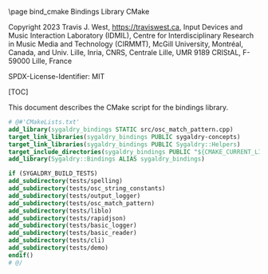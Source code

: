 \page bind_cmake Bindings Library CMake

Copyright 2023 Travis J. West, https://traviswest.ca, Input Devices and Music
Interaction Laboratory (IDMIL), Centre for Interdisciplinary Research in Music
Media and Technology (CIRMMT), McGill University, Montréal, Canada, and Univ.
Lille, Inria, CNRS, Centrale Lille, UMR 9189 CRIStAL, F-59000 Lille, France

SPDX-License-Identifier: MIT

[TOC]

This document describes the CMake script for the bindings library.

```cmake
# @#'CMakeLists.txt'
add_library(sygaldry_bindings STATIC src/osc_match_pattern.cpp)
target_link_libraries(sygaldry_bindings PUBLIC sygaldry-concepts)
target_link_libraries(sygaldry_bindings PUBLIC Sygaldry::Helpers)
target_include_directories(sygaldry_bindings PUBLIC "${CMAKE_CURRENT_LIST_DIR}")
add_library(Sygaldry::Bindings ALIAS sygaldry_bindings)

if (SYGALDRY_BUILD_TESTS)
add_subdirectory(tests/spelling)
add_subdirectory(tests/osc_string_constants)
add_subdirectory(tests/output_logger)
add_subdirectory(tests/osc_match_pattern)
add_subdirectory(tests/liblo)
add_subdirectory(tests/rapidjson)
add_subdirectory(tests/basic_logger)
add_subdirectory(tests/basic_reader)
add_subdirectory(tests/cli)
add_subdirectory(tests/demo)
endif()
# @/
```
